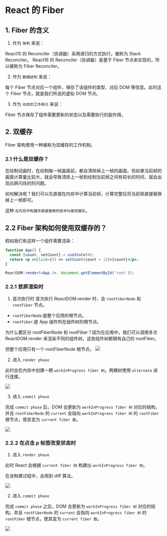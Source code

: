 # React 的 Fiber

## 1. Fiber 的含义

1. 作为 `架构` 来说：

React15 的 Reconciler（协调器）采用递归的方式执行，被称为 Stack Reconciler。
React16 的 Reconciler（协调器）是基于 Fiber 节点来实现的，所以被称为 Fiber Reconciler。

2. 作为 `数据结构` 来说：

每个 Fiber 节点对应一个组件，保存了该组件的类型、对应 DOM 等信息。此时这个 Fiber 节点，就是我们所说的虚拟 DOM 节点。

3. 作为 `动态的工作单元` 来说：

Fiber 节点保存了组件需要更新的状态以及需要执行的副作用。

## 2. 双缓存

Fiber 架构使用一种被称为双缓存的工作机制。

### 2.1 什么是双缓存？

在绘制动画时，在绘制每一帧画面前，都会清除掉上一帧的画面。但如果当前帧的画面计算量比较大，就会导致清除上一帧到绘制当前帧之间有较长的时间，就会出现白屏闪烁的的问题。

如何解决呢？我们可以先直接在内存中计算当前帧，计算完整后将当前帧直接替换掉上一帧即可。

这种 `在内存中构建并直接替换的技术叫做双缓存`。

## 2.2 Fiber 架构如何使用双缓存的？

假如我们有这样一个组件需要渲染：

```jsx
function App() {
  const [count, setCount] = useState(0);
  return <p onClick={() => setCount(count + 1)}>{count}</p>;
}

ReactDOM.render(<App />, document.getElementById('root'));
```

### 2.2.1 首屏渲染时

1. 首次执行时
   首次执行 ReactDOM.render 时，会 `rootFiberNode` 和 `rootFiber` 节点。

- `rootFiberNode`:是整个应用的根节点。
- `rootFiber`:是 App 组件所在组件树的根节点。

为什么要区分 rootFiberNode 和 rootFiber？因为在应用中，我们可以调用多次 ReactDOM.render 来渲染不同的组件树，这些组件树都拥有自己的 rootFiber。

但整个应用只有一个 rootFiberNode 根节点。
<img src="./assets/React的Fiber架构-1.png">

2. 进入 `render phase`

此时会在内存中创建一颗 `workInProgress fiber 树`。两棵树使用 `alternate` 进行连接。

<img src="./assets/React的Fiber架构-2.png">

3. 进入 `commit phase`

完成 `commit phase` 后，DOM 会更新为 `workInProgress fiber 树` 对应的结构，并且 `rootFiberNode` 的 `current` 会指向 `workInProgress fiber 树` 的 `rootFiber` 根节点，使其变为 `current fiber 数`。

<img src="./assets/React的Fiber架构-3.png">

### 2.2.2 在点击 p 标签改变状态时

1. 进入 `render phase`

此时 React 会根据 `current fiber 树` 构建出 `workInProgress fiber 树`。

在该构建过程中，会用到 diff 算法。

<img src="./assets/React的Fiber架构-4.png">

2. 进入 `commit phase`

完成 `commit phase` 之后，DOM 会更新为 `workInProgress fiber 树` 对应的结构，并且 `rootFiberNode` 的 `current` 会指向 `workInProgress fiber 树` 的 `rootFiber` 根节点，使其变为 `current fiber 数`。

<img src="./assets/React的Fiber架构-5.png">
